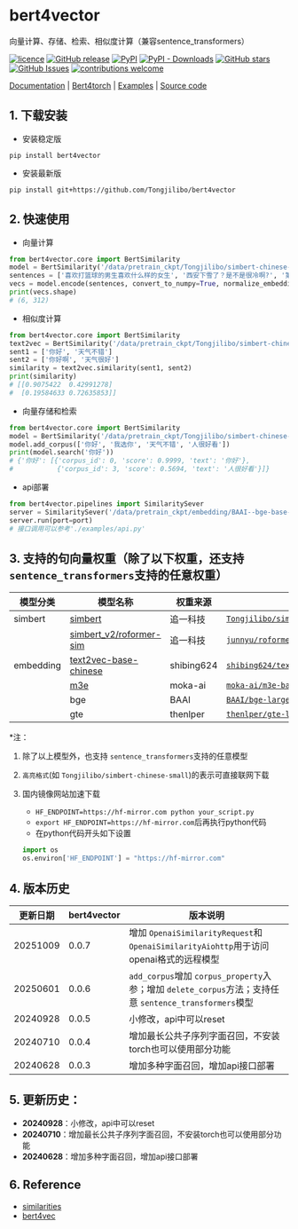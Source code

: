 # bert4vector

向量计算、存储、检索、相似度计算（兼容sentence_transformers）

[![licence](https://img.shields.io/github/license/Tongjilibo/bert4vector.svg?maxAge=3600)](https://github.com/Tongjilibo/bert4vector/blob/master/LICENSE)
[![GitHub release](https://img.shields.io/github/release/Tongjilibo/bert4vector.svg?maxAge=3600)](https://github.com/Tongjilibo/bert4vector/releases)
[![PyPI](https://img.shields.io/pypi/v/bert4vector?label=pypi%20package)](https://pypi.org/project/bert4vector/)
[![PyPI - Downloads](https://img.shields.io/pypi/dm/bert4vector)](https://pypistats.org/packages/bert4vector)
[![GitHub stars](https://img.shields.io/github/stars/Tongjilibo/bert4vector?style=social)](https://github.com/Tongjilibo/bert4vector)
[![GitHub Issues](https://img.shields.io/github/issues/Tongjilibo/bert4vector.svg)](https://github.com/Tongjilibo/bert4vector/issues)
[![contributions welcome](https://img.shields.io/badge/contributions-welcome-brightgreen.svg?style=flat)](https://github.com/Tongjilibo/bert4vector/issues)

[Documentation](https://bert4vector.readthedocs.io) |
[Bert4torch](https://github.com/Tongjilibo/bert4torch) |
[Examples](https://github.com/Tongjilibo/bert4vector/blob/master/examples) |
[Source code](https://github.com/Tongjilibo/bert4vector)

## 1. 下载安装

- 安装稳定版

```shell
pip install bert4vector
```

- 安装最新版

```shell
pip install git+https://github.com/Tongjilibo/bert4vector
```

## 2. 快速使用

- 向量计算

```python
from bert4vector.core import BertSimilarity
model = BertSimilarity('/data/pretrain_ckpt/Tongjilibo/simbert-chinese-tiny')
sentences = ['喜欢打篮球的男生喜欢什么样的女生', '西安下雪了？是不是很冷啊?', '第一次去见女朋友父母该如何表现？', '小蝌蚪找妈妈怎么样', '给我推荐一款红色的车', '我喜欢北京']
vecs = model.encode(sentences, convert_to_numpy=True, normalize_embeddings=False)
print(vecs.shape)
# (6, 312)
```

- 相似度计算

```python
from bert4vector.core import BertSimilarity
text2vec = BertSimilarity('/data/pretrain_ckpt/Tongjilibo/simbert-chinese-tiny')
sent1 = ['你好', '天气不错']
sent2 = ['你好啊', '天气很好']
similarity = text2vec.similarity(sent1, sent2)
print(similarity)
# [[0.9075422  0.42991278]
#  [0.19584633 0.72635853]]
```

- 向量存储和检索

```python
from bert4vector.core import BertSimilarity
model = BertSimilarity('/data/pretrain_ckpt/Tongjilibo/simbert-chinese-tiny')
model.add_corpus(['你好', '我选你', '天气不错', '人很好看'])
print(model.search('你好'))
# {'你好': [{'corpus_id': 0, 'score': 0.9999, 'text': '你好'},
#           {'corpus_id': 3, 'score': 0.5694, 'text': '人很好看'}]} 
```

- api部署

```python
from bert4vector.pipelines import SimilaritySever
server = SimilaritySever('/data/pretrain_ckpt/embedding/BAAI--bge-base-zh-v1.5')
server.run(port=port)
# 接口调用可以参考'./examples/api.py'
```

## 3. 支持的句向量权重（除了以下权重，还支持 `sentence_transformers`支持的任意权重）

| 模型分类  | 模型名称                                                                 | 权重来源   | 权重链接                                                                                                                                                                                                                                                                                                                                                                                                                                                                             | 备注(若有)                                                                                                                                                                                                                                                                                                                                                                                                                                                                                                                                                                                                                                                                                       |
| --------- | ------------------------------------------------------------------------ | ---------- | ------------------------------------------------------------------------------------------------------------------------------------------------------------------------------------------------------------------------------------------------------------------------------------------------------------------------------------------------------------------------------------------------------------------------------------------------------------------------------------ | ------------------------------------------------------------------------------------------------------------------------------------------------------------------------------------------------------------------------------------------------------------------------------------------------------------------------------------------------------------------------------------------------------------------------------------------------------------------------------------------------------------------------------------------------------------------------------------------------------------------------------------------------------------------------------------------------ |
| simbert   | [simbert](https://github.com/ZhuiyiTechnology/simbert)                      | 追一科技   | [`Tongjilibo/simbert-chinese-base`](https://huggingface.co/Tongjilibo/simbert-chinese-base)`<br>`[`Tongjilibo/simbert-chinese-small`](https://huggingface.co/Tongjilibo/simbert-chinese-small)`<br>`[`Tongjilibo/simbert-chinese-tiny`](https://huggingface.co/Tongjilibo/simbert-chinese-tiny)                                                                                                                                                                                     |                                                                                                                                                                                                                                                                                                                                                                                                                                                                                                                                                                                                                                                                                                  |
|           | [simbert_v2/roformer-sim](https://github.com/ZhuiyiTechnology/roformer-sim) | 追一科技   | [`junnyu/roformer_chinese_sim_char_base`](https://huggingface.co/junnyu/roformer_chinese_sim_char_base)`<br>`[`junnyu/roformer_chinese_sim_char_ft_base`](https://huggingface.co/junnyu/roformer_chinese_sim_char_ft_base)`<br>`[`junnyu/roformer_chinese_sim_char_small`](https://huggingface.co/junnyu/roformer_chinese_sim_char_small)`<br>`[`junnyu/roformer_chinese_sim_char_ft_small`](https://huggingface.co/junnyu/roformer_chinese_sim_char_ft_small)                     | [`junnyu/roformer_chinese_sim_char_base`](https://huggingface.co/Tongjilibo/bert4torch_config/tree/main/roformer_chinese_sim_char_base)`<br>`[`junnyu/roformer_chinese_sim_char_ft_base`](https://huggingface.co/Tongjilibo/bert4torch_config/tree/main/roformer_chinese_sim_char_ft_base)`<br>`[`junnyu/roformer_chinese_sim_char_small`](https://huggingface.co/Tongjilibo/bert4torch_config/tree/main/roformer_chinese_sim_char_small)`<br>`[`junnyu/roformer_chinese_sim_char_ft_small`](https://huggingface.co/Tongjilibo/bert4torch_config/tree/main/roformer_chinese_sim_char_ft_small)                                                                                                 |
| embedding | [text2vec-base-chinese](https://github.com/shibing624/text2vec)             | shibing624 | [`shibing624/text2vec-base-chinese`](https://huggingface.co/shibing624/text2vec-base-chinese)                                                                                                                                                                                                                                                                                                                                                                                         | [`shibing624/text2vec-base-chinese`](https://huggingface.co/Tongjilibo/bert4torch_config/tree/main/text2vec-base-chinese)                                                                                                                                                                                                                                                                                                                                                                                                                                                                                                                                                                         |
|           | [m3e](https://github.com/wangyuxinwhy/uniem)                                | moka-ai    | [`moka-ai/m3e-base`](https://huggingface.co/moka-ai/m3e-base)                                                                                                                                                                                                                                                                                                                                                                                                                         | [`moka-ai/m3e-base`](https://huggingface.co/Tongjilibo/bert4torch_config/tree/main/m3e-base)                                                                                                                                                                                                                                                                                                                                                                                                                                                                                                                                                                                                      |
|           | bge                                                                      | BAAI       | [`BAAI/bge-large-en-v1.5`](https://huggingface.co/BAAI/bge-large-en-v1.5)`<br>`[`BAAI/bge-large-zh-v1.5`](https://huggingface.co/BAAI/bge-large-zh-v1.5)`<br>`[`BAAI/bge-base-en-v1.5`](https://huggingface.co/BAAI/bge-base-en-v1.5)`<br>`[`BAAI/bge-base-zh-v1.5`](https://huggingface.co/BAAI/bge-base-zh-v1.5)`<br>`[`BAAI/bge-small-en-v1.5`](https://huggingface.co/BAAI/bge-small-en-v1.5)`<br>`[`BAAI/bge-small-zh-v1.5`](https://huggingface.co/BAAI/bge-small-zh-v1.5) | [`BAAI/bge-large-en-v1.5`](https://huggingface.co/Tongjilibo/bert4torch_config/tree/main/bge-large-en-v1.5)`<br>`[`BAAI/bge-large-zh-v1.5`](https://huggingface.co/Tongjilibo/bert4torch_config/tree/main/bge-large-zh-v1.5)`<br>`[`BAAI/bge-base-en-v1.5`](https://huggingface.co/Tongjilibo/bert4torch_config/tree/main/bge-base-en-v1.5)`<br>`[`BAAI/bge-base-zh-v1.5`](https://huggingface.co/Tongjilibo/bert4torch_config/tree/main/bge-base-zh-v1.5)`<br>`[`BAAI/bge-small-en-v1.5`](https://huggingface.co/Tongjilibo/bert4torch_config/tree/main/bge-small-en-v1.5)`<br>`[`BAAI/bge-small-zh-v1.5`](https://huggingface.co/Tongjilibo/bert4torch_config/tree/main/bge-small-zh-v1.5) |
|           | gte                                                                      | thenlper   | [`thenlper/gte-large-zh`](https://huggingface.co/thenlper/gte-large-zh)`<br>`[`thenlper/gte-base-zh`](https://huggingface.co/thenlper/gte-base-zh)                                                                                                                                                                                                                                                                                                                                   | [`thenlper/gte-base-zh`](https://huggingface.co/Tongjilibo/bert4torch_config/tree/main/gte-base-zh)`<br>`[`thenlper/gte-large-zh`](https://huggingface.co/Tongjilibo/bert4torch_config/tree/main/gte-large-zh)                                                                                                                                                                                                                                                                                                                                                                                                                                                                                   |

*注：

1. 除了以上模型外，也支持 `sentence_transformers`支持的任意模型
2. `高亮格式`(如 `Tongjilibo/simbert-chinese-small`)的表示可直接联网下载
3. 国内镜像网站加速下载
   - `HF_ENDPOINT=https://hf-mirror.com python your_script.py`
   - `export HF_ENDPOINT=https://hf-mirror.com`后再执行python代码
   - 在python代码开头如下设置

   ```python
   import os
   os.environ['HF_ENDPOINT'] = "https://hf-mirror.com"
   ```

## 4. 版本历史

| 更新日期 | bert4vector | 版本说明                                                                                                       |
| -------- | ----------- | -------------------------------------------------------------------------------------------------------------- |
| 20251009 | 0.0.7       | 增加 `OpenaiSimilarityRequest`和 `OpenaiSimilarityAiohttp`用于访问openai格式的远程模型                     |
| 20250601 | 0.0.6       | `add_corpus`增加 `corpus_property`入参；增加 `delete_corpus`方法；支持任意 `sentence_transformers`模型 |
| 20240928 | 0.0.5       | 小修改，api中可以reset                                                                                         |
| 20240710 | 0.0.4       | 增加最长公共子序列字面召回，不安装torch也可以使用部分功能                                                      |
| 20240628 | 0.0.3       | 增加多种字面召回，增加api接口部署                                                                              |

## 5. 更新历史：

- **20240928**：小修改，api中可以reset
- **20240710**：增加最长公共子序列字面召回，不安装torch也可以使用部分功能
- **20240628**：增加多种字面召回，增加api接口部署

## 6. Reference

- [similarities](https://github.com/shibing624/similarities)
- [bert4vec](https://github.com/zejunwang1/bert4vec)
